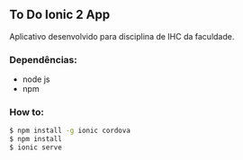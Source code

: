 ## To Do Ionic 2 App

Aplicativo desenvolvido para disciplina de IHC da faculdade.

### Dependências:
- node js
- npm

### How to:

```bash
$ npm install -g ionic cordova
$ npm install
$ ionic serve
```

